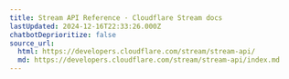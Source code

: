 ```yaml
---
title: Stream API Reference · Cloudflare Stream docs
lastUpdated: 2024-12-16T22:33:26.000Z
chatbotDeprioritize: false
source_url:
  html: https://developers.cloudflare.com/stream/stream-api/
  md: https://developers.cloudflare.com/stream/stream-api/index.md
---
```


